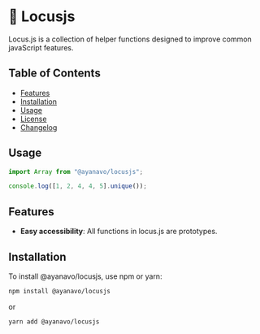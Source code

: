 # 🚀 Locusjs

Locus.js is a collection of helper functions designed to improve common javaScript features.

## Table of Contents

-   [Features](#features)
-   [Installation](#installation)
-   [Usage](#usage)
-   [License](#license)
-   [Changelog](#changelog)

## Usage

```js
import Array from "@ayanavo/locusjs";

console.log([1, 2, 4, 4, 5].unique());
```

## Features

-   **Easy accessibility**: All functions in locus.js are prototypes.

## Installation

To install @ayanavo/locusjs, use npm or yarn:

```bash
npm install @ayanavo/locusjs
```

or

```bash
yarn add @ayanavo/locusjs
```
